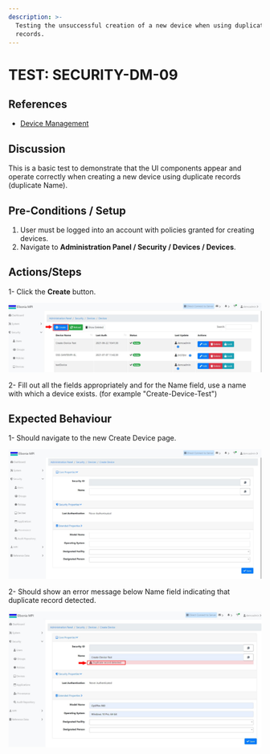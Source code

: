 ```yaml
---
description: >-
  Testing the unsuccessful creation of a new device when using duplicate
  records.
---
```


# TEST: SECURITY-DM-09

## References

* [Device Management](../../../../../../operations-1/system-administration/security-administration/device-management.md)

## Discussion

This is a basic test to demonstrate that the UI components appear and operate correctly when creating a new device using duplicate records (duplicate Name).



## **Pre-Conditions / Setup**

1. User must be logged into an account with policies granted for creating devices.
2. Navigate to **Administration Panel / Security / Devices / Devices**.

## Actions/Steps

1- Click the **Create** button.

![](<../../../../../../.gitbook/assets/1 (12).jpg>)

2- Fill out all the fields appropriately and for the Name field, use a name with which a device exists. (for example "Create-Device-Test")

## Expected Behaviour

1- Should navigate to the new Create Device page.

![](<../../../../../../.gitbook/assets/2 (6).jpg>)

2- Should show an error message below Name field indicating that duplicate record detected.

![](<../../../../../../.gitbook/assets/5 (3).jpg>)
